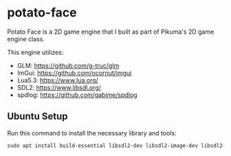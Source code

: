 # potato-face

Potato Face is a 2D game engine that I built as part of Pikuma's 2D game engine class.

This engine utilizes:

- GLM: <https://github.com/g-truc/glm>
- ImGui: <https://github.com/ocornut/imgui>
- Lua5.3: <https://www.lua.org/>
- SDL2: <https://www.libsdl.org/>
- spdlog: <https://github.com/gabime/spdlog>

## Ubuntu Setup

Run this command to install the necessary library and tools:

``` bash
sudo apt install build-essential libsdl2-dev libsdl2-image-dev libsdl2-ttf-dev libsdl2-mixer-dev liblua5.3-dev lua5.3 libspdlog-dev
```
